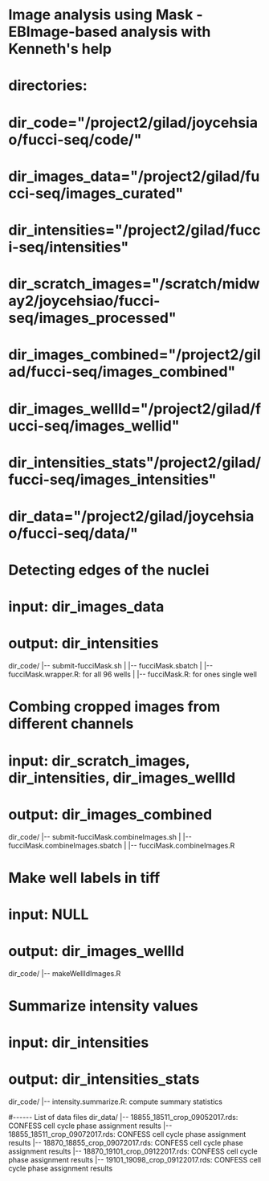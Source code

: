 # Image analysis using Mask - EBImage-based analysis with Kenneth's help

# directories:
# dir_code="/project2/gilad/joycehsiao/fucci-seq/code/" 
# dir_images_data="/project2/gilad/fucci-seq/images_curated" 
# dir_intensities="/project2/gilad/fucci-seq/intensities" 
# dir_scratch_images="/scratch/midway2/joycehsiao/fucci-seq/images_processed"
# dir_images_combined="/project2/gilad/fucci-seq/images_combined" 
# dir_images_wellId="/project2/gilad/fucci-seq/images_wellid" 
# dir_intensities_stats"/project2/gilad/fucci-seq/images_intensities"
# dir_data="/project2/gilad/joycehsiao/fucci-seq/data/" 

# Detecting edges of the nuclei
#    input: dir_images_data
#    output: dir_intensities
dir_code/
|-- submit-fucciMask.sh
|   |-- fucciMask.sbatch
|   |-- fucciMask.wrapper.R: for all 96 wells
|   |-- fucciMask.R: for ones single well

# Combing cropped images from different channels
#    input: dir_scratch_images, dir_intensities, dir_images_wellId
#    output: dir_images_combined
dir_code/
|-- submit-fucciMask.combineImages.sh
|   |-- fucciMask.combineImages.sbatch
|   |-- fucciMask.combineImages.R

# Make well labels in tiff
#    input: NULL
#    output: dir_images_wellId
dir_code/
|-- makeWellIdImages.R

# Summarize intensity values
#    input: dir_intensities
#    output: dir_intensities_stats
dir_code/
|-- intensity.summarize.R: compute summary statistics

#------ List of data files
dir_data/
|-- 18855_18511_crop_09052017.rds: CONFESS cell cycle phase assignment results
|-- 18855_18511_crop_09072017.rds: CONFESS cell cycle phase assignment results
|-- 18870_18855_crop_09072017.rds: CONFESS cell cycle phase assignment results
|-- 18870_19101_crop_09122017.rds: CONFESS cell cycle phase assignment results
|-- 19101_19098_crop_09122017.rds: CONFESS cell cycle phase assignment results


